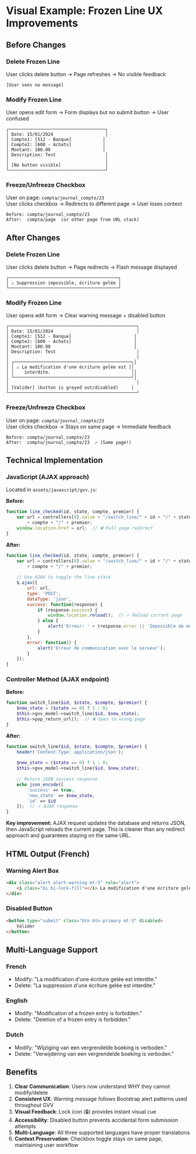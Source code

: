 # Visual Example: Frozen Line UX Improvements

## Before Changes

### Delete Frozen Line
User clicks delete button → Page refreshes → No visible feedback
```
[User sees no message]
```

### Modify Frozen Line  
User opens edit form → Form displays but no submit button → User confused
```
┌─────────────────────────────────────┐
│ Date: 15/01/2024                    │
│ Compte1: [512 - Banque]            │
│ Compte2: [600 - Achats]            │
│ Montant: 100.00                    │
│ Description: Test                   │
│                                     │
│ [No button visible]                 │
└─────────────────────────────────────┘
```

### Freeze/Unfreeze Checkbox
User on page: `compta/journal_compte/23`  
User clicks checkbox → Redirects to different page → User loses context
```
Before: compta/journal_compte/23
After:  compta/page  (or other page from URL stack)
```

## After Changes

### Delete Frozen Line
User clicks delete button → Page redirects → Flash message displayed
```
┌──────────────────────────────────────────┐
│ ⚠️ Suppression impossible, écriture gelée │
└──────────────────────────────────────────┘
```

### Modify Frozen Line
User opens edit form → Clear warning message + disabled button
```
┌─────────────────────────────────────────────────┐
│ Date: 15/01/2024                                │
│ Compte1: [512 - Banque]                        │
│ Compte2: [600 - Achats]                        │
│ Montant: 100.00                                │
│ Description: Test                               │
│                                                 │
│ ┌─────────────────────────────────────────────┐│
│ │ ⚠️ La modification d'une écriture gelée est ││
│ │    interdite.                               ││
│ └─────────────────────────────────────────────┘│
│                                                 │
│ [Valider] (button is greyed out/disabled)     │
└─────────────────────────────────────────────────┘
```

### Freeze/Unfreeze Checkbox
User on page: `compta/journal_compte/23`  
User clicks checkbox → Stays on same page → Immediate feedback
```
Before: compta/journal_compte/23
After:  compta/journal_compte/23  ✓ (Same page!)
```

## Technical Implementation

### JavaScript (AJAX approach)
Located in `assets/javascript/gvv.js`:

**Before:**
```javascript
function line_checked(id, state, compte, premier) {
    var url = controllers[0].value + "/switch_line/" + id + "/" + state + "/" 
        + compte + "/" + premier;
    window.location.href = url;  // ❌ Full page redirect
}
```

**After:**
```javascript
function line_checked(id, state, compte, premier) {
    var url = controllers[0].value + "/switch_line/" + id + "/" + state + "/" 
        + compte + "/" + premier;
    
    // Use AJAX to toggle the line state
    $.ajax({
        url: url,
        type: 'POST',
        dataType: 'json',
        success: function(response) {
            if (response.success) {
                window.location.reload();  // ✓ Reload current page
            } else {
                alert('Erreur: ' + (response.error || 'Impossible de modifier le statut'));
            }
        },
        error: function() {
            alert('Erreur de communication avec le serveur');
        }
    });
}
```

### Controller Method (AJAX endpoint)
**Before:**
```php
function switch_line($id, $state, $compte, $premier) {
    $new_state = ($state == 0) ? 1 : 0;
    $this->gvv_model->switch_line($id, $new_state);
    $this->pop_return_url();  // ❌ Goes to wrong page
}
```

**After:**
```php
function switch_line($id, $state, $compte, $premier) {
    header('Content-Type: application/json');
    
    $new_state = ($state == 0) ? 1 : 0;
    $this->gvv_model->switch_line($id, $new_state);
    
    // Return JSON success response
    echo json_encode([
        'success' => true,
        'new_state' => $new_state,
        'id' => $id
    ]);  // ✓ AJAX response
}
```

**Key improvement:** AJAX request updates the database and returns JSON, then JavaScript reloads the current page. This is cleaner than any redirect approach and guarantees staying on the same URL.

## HTML Output (French)

### Warning Alert Box
```html
<div class="alert alert-warning mt-3" role="alert">
    <i class="bi bi-lock-fill"></i> La modification d'une écriture gelée est interdite.
</div>
```

### Disabled Button
```html
<button type="submit" class="btn btn-primary mt-3" disabled>
    Valider
</button>
```

## Multi-Language Support

### French
- Modify: "La modification d'une écriture gelée est interdite."
- Delete: "La suppression d'une écriture gelée est interdite."

### English
- Modify: "Modification of a frozen entry is forbidden."
- Delete: "Deletion of a frozen entry is forbidden."

### Dutch
- Modify: "Wijziging van een vergrendelde boeking is verboden."
- Delete: "Verwijdering van een vergrendelde boeking is verboden."

## Benefits

1. **Clear Communication**: Users now understand WHY they cannot modify/delete
2. **Consistent UX**: Warning message follows Bootstrap alert patterns used throughout GVV
3. **Visual Feedback**: Lock icon (🔒) provides instant visual cue
4. **Accessibility**: Disabled button prevents accidental form submission attempts
5. **Multi-Language**: All three supported languages have proper translations
6. **Context Preservation**: Checkbox toggle stays on same page, maintaining user workflow
